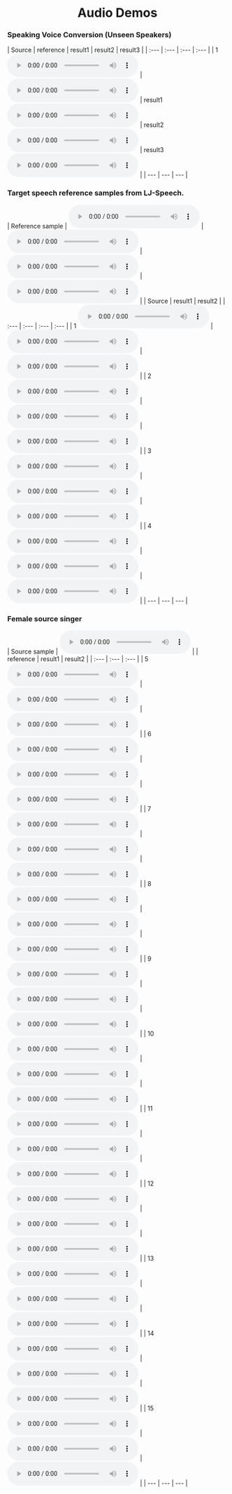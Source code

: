 # <center> Audio Demos </center>

### Speaking Voice Conversion (Unseen Speakers)

| Source | reference | result1 | result2 | result3 |
| :--- | :--- | :--- | :--- |
| 1 <audio src="vc/src/034.wav" controls preload></audio> | <audio src="vc/ref/034.wav" controls preload></audio> | result1 <audio src="vc/res1/034.wav" controls preload></audio> | result2 <audio src="vc/res2/034.wav" controls preload></audio> | result3 <audio src="vc/res3/034.wav" controls preload></audio> |
| --- | --- | --- |

### Target speech reference samples from LJ-Speech.

| Reference sample | <audio src="CD_lj/ref/LJ002-0271.wav" controls preload></audio> | <audio src="CD_lj/ref/LJ010-0295.wav" controls preload></audio> | <audio src="CD_lj/ref/LJ031-0224.wav" controls preload></audio> | <audio src="CD_lj/ref/LJ028-0335.wav" controls preload></audio> |
| Source | result1 | result2 | 
| :--- | :--- | :--- | :--- |
| 1 <audio src="CD_lj/src/JLEE_11.wav" controls preload></audio> | <audio src="CD_lj/one/JLEE_11.npy_to_lj.wav" controls preload></audio> | <audio src="CD_lj/res2/JLEE_11.wav" controls preload></audio> |
| 2 <audio src="CD_lj/src/JTAN.wav" controls preload></audio> | <audio src="CD_lj/one/JTAN_07.npy_to_lj.wav" controls preload></audio> | <audio src="CD_lj/res2/JTAN.wav" controls preload></audio> |
| 3 <audio src="CD_lj/src/MPOL.wav" controls preload></audio> | <audio src="CD_lj/one/MPOL_20.npy_to_lj.wav" controls preload></audio> | <audio src="CD_lj/res2/MPOL.wav" controls preload></audio> |
| 4 <audio src="CD_lj/src/ZHIY.wav" controls preload></audio> | <audio src="CD_lj/one/ZHIY_03.npy_to_lj.wav" controls preload></audio> | <audio src="CD_lj/res2/ZHIY.wav" controls preload></audio> |
| --- | --- | --- |


### Female source singer

| Source sample | <audio src="ID_CL/src/ADIZ_18.wav" controls preload></audio> |
| reference | result1 | result2 | 
| :--- | :--- | :--- |
| 5 <audio src="ID_CL/ref/JLEE_11.wav" controls preload></audio> | <audio src="ID_CL/one/ADIZ_18.npy_to_JLEE.wav" controls preload></audio> | <audio src="ID_CL/res2/ADIZ_18_to_JLEE_11.wav" controls preload></audio> |
| 6 <audio src="ID_CL/ref/JTAN_07.wav" controls preload></audio> | <audio src="ID_CL/one/ADIZ_18.npy_to_JTAN.wav" controls preload></audio> | <audio src="ID_CL/res2/ADIZ_18_to_JTAN_07.wav" controls preload></audio> |
| 7 <audio src="ID_CL/ref/KENN_10.wav" controls preload></audio> | <audio src="ID_CL/one/ADIZ_18.npy_to_KENN.wav" controls preload></audio> | <audio src="ID_CL/res2/ADIZ_18_to_KENN_10.wav" controls preload></audio> |
| 8 <audio src="ID_CL/ref/MCUR_17.wav" controls preload></audio> | <audio src="ID_CL/one/ADIZ_18.npy_to_MCUR.wav" controls preload></audio> | <audio src="ID_CL/res2/ADIZ_18_to_MCUR_17.wav" controls preload></audio> |
| 9 <audio src="ID_CL/ref/MPOL_20.wav" controls preload></audio> | <audio src="ID_CL/one/ADIZ_18.npy_to_MPOL.wav" controls preload></audio> | <audio src="ID_CL/res2/ADIZ_18_to_MPOL_20.wav" controls preload></audio> |
| 10 <audio src="ID_CL/ref/MPUR_02.wav" controls preload></audio> | <audio src="ID_CL/one/ADIZ_18.npy_to_MPUR.wav" controls preload></audio> | <audio src="ID_CL/res2/ADIZ_18_to_MPUR_02.wav" controls preload></audio> |
| 11 <audio src="ID_CL/ref/NJAT_16.wav" controls preload></audio> | <audio src="ID_CL/one/ADIZ_18.npy_to_NJAT.wav" controls preload></audio> | <audio src="ID_CL/res2/ADIZ_18_to_NJAT_16.wav" controls preload></audio> |
| 12 <audio src="ID_CL/ref/PAMR_15.wav" controls preload></audio> | <audio src="ID_CL/one/ADIZ_18.npy_to_PMAR.wav" controls preload></audio> | <audio src="ID_CL/res2/ADIZ_18_to_PMAR_15.wav" controls preload></audio> |
| 13 <audio src="ID_CL/ref/SAMF_13.wav" controls preload></audio> | <audio src="ID_CL/one/ADIZ_18.npy_to_SAMF.wav" controls preload></audio> | <audio src="ID_CL/res2/ADIZ_18_to_SAMF_13.wav" controls preload></audio> |
| 14 <audio src="ID_CL/ref/VKOW_11.wav" controls preload></audio> | <audio src="ID_CL/one/ADIZ_18.npy_to_VKOW.wav" controls preload></audio> | <audio src="ID_CL/res2/ADIZ_18_to_VKOW_11.wav" controls preload></audio> |
| 15 <audio src="ID_CL/ref/ZHIY_03.wav" controls preload></audio> | <audio src="ID_CL/one/ADIZ_18.npy_to_ZHIY.wav" controls preload></audio> | <audio src="ID_CL/res2/ADIZ_18_to_ZHIY_03.wav" controls preload></audio> |
| --- | --- | --- |


